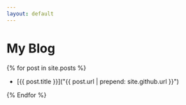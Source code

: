 ```yaml
---
layout: default
---
```


# My Blog

{% for post in site.posts %}

* [{{ post.title }}]("{{ post.url | prepend: site.github.url }}")

{% Endfor %}
